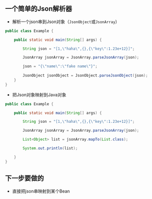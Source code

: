 ## 一个简单的Json解析器
- 解析一个json串到Json对象（`JsonObject`或`JsonArray`）
````java
public class Example {

    public static void main(String[] args) {

        String json = "[1,\"haha\",{},{\"key\":1.23e+12}]";

        JsonArray jsonArray = JsonArray.parseJsonArray(json);

        json = "{\"name\":\"fake name\"}";
        
        JsonObject jsonObject = JsonObject.parseJsonObject(json);
    }
}
````   

- 把Json对象映射到Java对象
````java
public class Example {

    public static void main(String[] args) {

        String json = "[1,\"haha\",{},{\"key\":1.23e+12}]";

        JsonArray jsonArray = JsonArray.parseJsonArray(json);

        List<Object> list = jsonArray.mapTo(List.class);

        System.out.println(list);

    }
}
````
## 下一步要做的
- 直接把json串映射到某个Bean